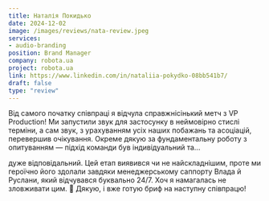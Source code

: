 ```yaml
---
title: Наталія Покидько
date: 2024-12-02
image: /images/reviews/nata-review.jpeg
services:
- audio-branding
position: Brand Manager
company: robota.ua
project: robota.ua
link: https://www.linkedin.com/in/nataliia-pokydko-08bb541b7/
draft: false
type: "review"
---
```


Від самого початку співпраці я відчула справжнісінький метч з VP Production!
Ми запустили звук для застосунку в неймовірно стислі терміни, а сам звук, з урахуванням усіх наших побажань та асоціацій, перевершив очікування.
Окреме дякую за фундаментальну роботу з опитуванням — підхід команди був індивідуальний та...

<!--more-->

дуже відповідальний. Цей етап виявився чи не найсклaднішим, проте ми героїчно його здолали завдяки менеджерському саппорту Влада й Руслани, який відчувався буквально 24/7. Хоч я намагалась не зловживати цим. 🙂
Дякую, і вже готую бриф на наступну співпрацю!
